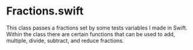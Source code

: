 # Fractions.swift
This class passes a fractions set by some tests variables I made in Swift. Within the class there are certain functions that can be used to add, multiple, divide, subtract, and reduce fractions.
#
